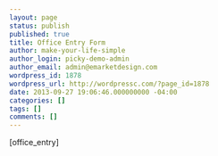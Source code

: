 ```yaml
---
layout: page
status: publish
published: true
title: Office Entry Form
author: make-your-life-simple
author_login: picky-demo-admin
author_email: admin@emarketdesign.com
wordpress_id: 1878
wordpress_url: http://wordpressc.com/?page_id=1878
date: 2013-09-27 19:06:46.000000000 -04:00
categories: []
tags: []
comments: []
---
```

[office_entry]
